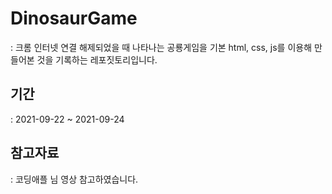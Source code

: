 # DinosaurGame
: 크롬 인터넷 연결 해제되었을 때 나타나는 공룡게임을 기본 html, css, js를 이용해 만들어본 것을 기록하는 레포짓토리입니다.

## 기간
: 2021-09-22 ~ 2021-09-24 

## 참고자료
: 코딩애플 님 영상 참고하였습니다.
